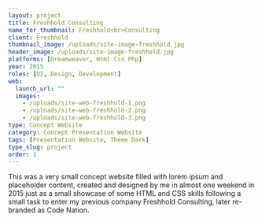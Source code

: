 ```yaml
---
layout: project
title: Freshhold Consulting
name_for_thumbnail: Freshhold<br>Consulting
client: Freshhold
thumbnail_image: /uploads/site-image-freshhold.jpg
header_image: /uploads/site-image-freshhold.jpg
platforms: [Dreamweaver, Html Css Php]
year: 2015
roles: [UI, Design, Development]
web:
  launch_url: ""
  images:
    - /uploads/site-web-freshhold-1.png
    - /uploads/site-web-freshhold-2.png
    - /uploads/site-web-freshhold-3.png
type: Concept Website
category: Concept Presentation Website
tags: [Presentation Website, Theme Dark]
type_slug: project
order: 1
---
```


This was a very small concept website filled with lorem ipsum and placeholder content, created and designed by me in almost one weekend in 2015 just as a small showcase of some HTML and CSS skills following a small task to enter my previous company Freshhold Consulting, later re-branded as Code Nation.